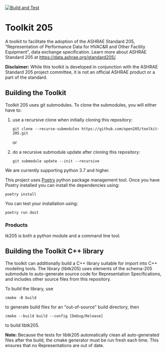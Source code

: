 [![Build and Test](https://github.com/open205/toolkit-205/workflows/Build%20and%20Test/badge.svg)](https://github.com/open205/toolkit-205/actions?query=workflow%3A%22Build+and+Test%22)

Toolkit 205
===========

A toolkit to facilitate the adoption of the ASHRAE Standard 205, "Representation of Performance Data for HVAC&R and Other Facility Equipment", data exchange specification. Learn more about ASHRAE Standard 205 at https://data.ashrae.org/standard205/.

**Disclaimer:** While this toolkit is developed in conjunction with the ASHRAE Standard 205 project committee, it is not an official ASHRAE product or a part of the standard.

Building the Toolkit
--------------------

Toolkit 205 uses git submodules. To clone the submodules, you will either have to:

1. use a recursive clone when initially cloning this repository:

    `git clone --recurse-submodules https://github.com/open205/toolkit-205.git`

    or

2. do a recursive submodule update after cloning this repository:

    `git submodule update --init --recursive`

We are currently supporting python 3.7 and higher.

This project uses [Poetry](https://python-poetry.org/docs/#installation) python package management tool. Once you have Poetry installed you can install the dependencies using:

`poetry install`

You can test your installation using:

`poetry run doit`

### Products

tk205 is both a python module and a command line tool.

Building the Toolkit C++ library
--------------------------------

The toolkit can additionally build a C++ library suitable for import into C++ modeling tools. The library (libtk205) uses elements of the schema-205 submodule to auto-generate source code for Representation Specifications, and includes other source files from this repository.

To build the library, use

`cmake -B build`

to generate build files for an "out-of-source" build directory, then

`cmake --build build --config [Debug/Release]`

to build libtk205.

**Note:** Because the tests for libtk205 automatically clean all auto-generated files after the build, the cmake generator must be run fresh each time. This ensures that no Representations are out of date.
